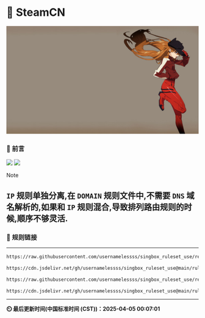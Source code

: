 
# 🧸 SteamCN
![](https://raw.githubusercontent.com/usernamelessss/picture-bed/main/images/202504042256831.jpg)
### 📣 前言
![](https://shields.io/badge/-移除重复规则-ff69b4) ![](https://shields.io/badge/-IP&nbsp;规则单独存放不与&nbsp;DOMAIN&nbsp;等混合-green)
> [!NOTE]
**`IP` 规则单独分离,在 `DOMAIN` 规则文件中,不需要 `DNS` 域名解析的,如果和 `IP` 规则混合,导致排列路由规则的时候,顺序不够灵活.**
---

###  🔗 规则链接
---

```url
https://raw.githubusercontent.com/usernamelessss/singbox_ruleset_use/refs/heads/main/rule/SteamCN/SteamCN_No_IP.json
```

```url
https://cdn.jsdelivr.net/gh/usernamelessss/singbox_ruleset_use@main/rule/SteamCN/SteamCN_No_IP.json
```

```url
https://raw.githubusercontent.com/usernamelessss/singbox_ruleset_use/refs/heads/main/rule/SteamCN/SteamCN_No_IP.srs
```

```url
https://cdn.jsdelivr.net/gh/usernamelessss/singbox_ruleset_use@main/rule/SteamCN/SteamCN_No_IP.srs
```

---
**⏲️ 最后更新时间(中国标准时间 (CST))：2025-04-05 00:07:01**